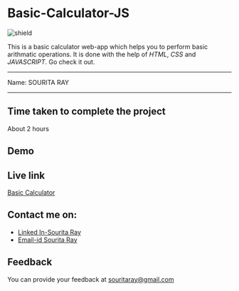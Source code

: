 # Basic-Calculator-JS

![shield](https://img.shields.io/badge/-Javascript-indigo)

This is a basic calculator web-app which helps you to perform basic arithmatic operations. It is done with the help of *HTML*, *CSS* and *JAVASCRIPT*. Go check it out.

***
Name: SOURITA RAY
***

## Time taken to complete the project

About 2 hours

## Demo


## Live link

[Basic Calculator](https://calculator-souritaray.netlify.app/)

## Contact me on:

- [Linked In-Sourita Ray](www.linkedin.com/in/sourita-ray-89bab0212)
- [Email-id Sourita Ray](souritaray@gmail.com)

## Feedback

You can provide your feedback at souritaray@gmail.com

